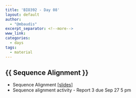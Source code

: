 ```yaml
---
title: 'BIO392 - Day 08'
layout: default
author:
  - "@mbaudis"
excerpt_separator: <!--more-->
www_link: 
categories:
  - days
tags:
  - material
---
```


## {{ Sequence Alignment }}

<!--more-->

 - Sequence Alignment [[slides]](https://github.com/compbiozurich/UZH-BIO392/blob/master/course-material/2019/bio392_alignmentlecture.pdf)
 - Sequence alignment activity - Report 3 due Sep 27 5 pm
